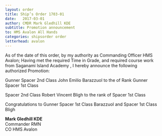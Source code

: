```yaml
---
layout: order
title: Ship’s Order 1703-01
date:   2017-03-01
author: CMDR Mark Gledhill KDE
subtitle: Promotion announcement
to: HMS Avalon All Hands
categories: shipsorder order
letterhead: avalon
---
```


As of the date of this order, by my authority as
Commanding Officer HMS Avalon;
Having met the required Time in Grade, and required
course work from Saganami Island Academy , I hereby
announce the following authorized Promotion:
 
Gunner Spacer 2nd Class  John Emilio Barazzuol to the of Rank Gunner Spacer 1st  Class 

Spacer 2nd Class Robert Vincent Bligh to the rank of Spacer 1st Class 

Congratulations to Gunner Spacer 1st  Class Barazzuol and Spacer 1st Class Bligh

**Mark Gledhill KDE**  
Commander RMN  
CO HMS Avalon  